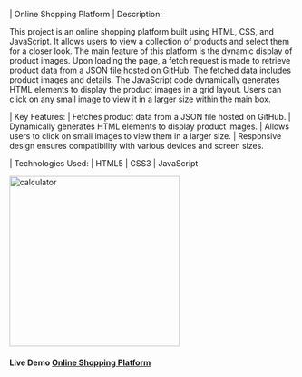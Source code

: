 | Online Shopping Platform
| Description:

This project is an online shopping platform built using HTML, CSS, and JavaScript. It allows users to view a collection of products and select them for a closer look. The main feature of this platform is the dynamic display of product images. Upon loading the page, a fetch request is made to retrieve product data from a JSON file hosted on GitHub. The fetched data includes product images and details. The JavaScript code dynamically generates HTML elements to display the product images in a grid layout. Users can click on any small image to view it in a larger size within the main box.

| Key Features:
 | Fetches product data from a JSON file hosted on GitHub.
 | Dynamically generates HTML elements to display product images.
 | Allows users to click on small images to view them in a larger size.
 | Responsive design ensures compatibility with various devices and screen sizes.

| Technologies Used:
| HTML5
| CSS3
| JavaScript


<img src="https://github.com/sudhanshu1313/Calculator/blob/main/OnlineShoppingPlatform.png" alt="calculator" width="300" height="300px">



<h4>Live Demo <a href="https://sudhanshu1313.github.io/Calculator/">Online Shopping Platform</a> </h4>
